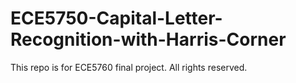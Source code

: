 # ECE5750-Capital-Letter-Recognition-with-Harris-Corner
This repo is for ECE5760 final project. All rights reserved.
